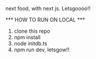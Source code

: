 next food, with next js. Letsgoooo!!

*** HOW TO RUN ON LOCAL ***

1. clone this repo
2. npm install
3. node initdb.ts
4. npm run dev, letsgow!!
